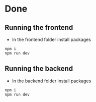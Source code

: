 # Done

## Running the frontend

- In the frontend folder install packages
```
npm i
npm run dev
```

## Running the backend

- In the backend folder install packages
```
npm i
npm run dev
```
